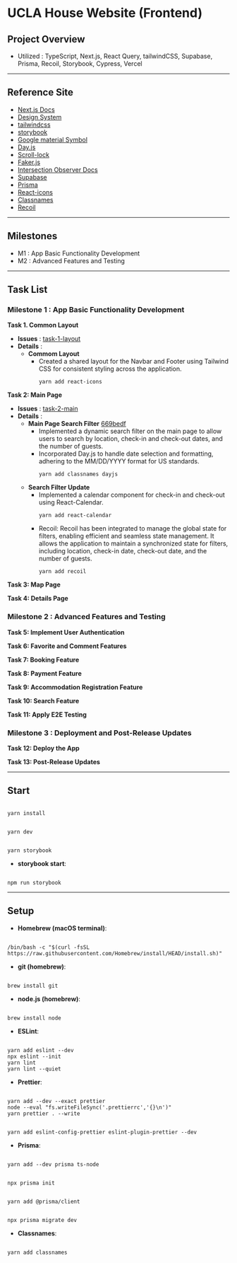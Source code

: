 # UCLA House Website (Frontend)

## Project Overview

-   Utilized : TypeScript, Next.js, React Query, tailwindCSS, Supabase, Prisma, Recoil, Storybook, Cypress, Vercel

---

## Reference Site

-   [Next.js Docs](https://nextjs.org/docs)
-   [Design System](https://primer.style/components)
-   [tailwindcss](https://tailwindcss.com/docs)
-   [storybook](https://storybook.js.org/)
-   [Google material Symbol](https://fonts.google.com/iconss)
-   [Day.js](https://day.js.org/docs/en/installation/installation)
-   [Scroll-lock](https://www.npmjs.com/package/scroll-lock)
-   [Faker.js](https://fakerjs.dev/guide/)
-   [Intersection Observer Docs](https://developer.mozilla.org/en-US/docs/Web/API/Intersection_Observer_API)
-   [Supabase](https://supabase.com/)
-   [Prisma](https://prisma.io/docs)
-   [React-icons](https://react-icons.github.io/react-icons/)
-   [Classnames](https://www.npmjs.com/package/classnames/)
-   [Recoil](https://www.recoiljs.org/ko)

---

## Milestones

-   M1 : App Basic Functionality Development
-   M2 : Advanced Features and Testing

---

## Task List

### Milestone 1 : App Basic Functionality Development

**Task 1. Common Layout**

-   **Issues** : [task-1-layout](https://github.com/ld5ehom/house-web/tree/task-1-layout)
-   **Details** :
    -   **Commom Layout**
        -   Created a shared layout for the Navbar and Footer using Tailwind CSS for consistent styling across the application.
            ```
            yarn add react-icons
            ```

**Task 2: Main Page**

-   **Issues** : [task-2-main](https://github.com/ld5ehom/house-web/tree/task-2-main)
-   **Details** :
    -   **Main Page Search Filter** [669bedf](https://github.com/ld5ehom/house-web/commit/669bedfbaf1fe8905904dbe948e2dab1a8a11295)
        -   Implemented a dynamic search filter on the main page to allow users to search by location, check-in and check-out dates, and the number of guests.
        -   Incorporated Day.js to handle date selection and formatting, adhering to the MM/DD/YYYY format for US standards.
            ```
            yarn add classnames dayjs
            ```
    -   **Search Filter Update**
        -   Implemented a calendar component for check-in and check-out using React-Calendar.
            ```
            yarn add react-calendar
            ```
        -   Recoil: Recoil has been integrated to manage the global state for filters, enabling efficient and seamless state management. It allows the application to maintain a synchronized state for filters, including location, check-in date, check-out date, and the number of guests.
            ```
            yarn add recoil
            ```

**Task 3: Map Page**

**Task 4: Details Page**

### Milestone 2 : Advanced Features and Testing

**Task 5: Implement User Authentication**

**Task 6: Favorite and Comment Features**

**Task 7: Booking Feature**

**Task 8: Payment Feature**

**Task 9: Accommodation Registration Feature**

**Task 10: Search Feature**

**Task 11: Apply E2E Testing**

### Milestone 3 : Deployment and Post-Release Updates

**Task 12: Deploy the App**

**Task 13: Post-Release Updates**

---

## Start

```

yarn install

```

```

yarn dev

```

```

yarn storybook

```

-   **storybook start**:

```

npm run storybook

```

---

## Setup

-   **Homebrew (macOS terminal)**:

```

/bin/bash -c "$(curl -fsSL https://raw.githubusercontent.com/Homebrew/install/HEAD/install.sh)"

```

-   **git (homebrew)**:

```

brew install git

```

-   **node.js (homebrew)**:

```

brew install node

```

-   **ESLint**:

```

yarn add eslint --dev
npx eslint --init
yarn lint
yarn lint --quiet

```

-   **Prettier**:

```

yarn add --dev --exact prettier
node --eval "fs.writeFileSync('.prettierrc','{}\n')"
yarn prettier . --write

```

```

yarn add eslint-config-prettier eslint-plugin-prettier --dev

```

-   **Prisma**:

```

yarn add --dev prisma ts-node

```

```

npx prisma init

```

```

yarn add @prisma/client

```

```

npx prisma migrate dev

```

-   **Classnames**:

```

yarn add classnames

```

```

```
